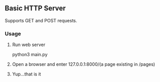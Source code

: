 ## Basic HTTP Server

Supports GET and POST requests.

### Usage 
1. Run web server

    
    python3 main.py

2. Open a browser and enter 127.0.0.1:8000/(a page existing in /pages)
3. Yup...that is it
